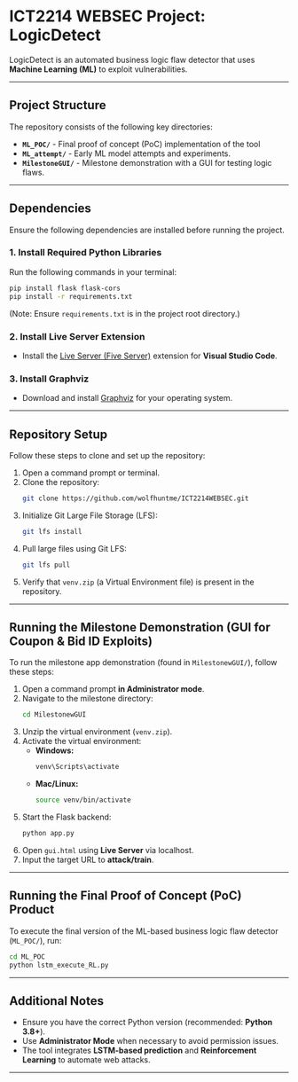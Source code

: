 # **ICT2214 WEBSEC Project: LogicDetect**  

LogicDetect is an automated business logic flaw detector that uses **Machine Learning (ML)** to exploit vulnerabilities.

---

## **Project Structure**
The repository consists of the following key directories:

- **`ML_POC/`** - Final proof of concept (PoC) implementation of the tool
- **`ML_attempt/`** - Early ML model attempts and experiments.
- **`MilestoneGUI/`** - Milestone demonstration with a GUI for testing logic flaws.

---

## **Dependencies**  

Ensure the following dependencies are installed before running the project.

### **1. Install Required Python Libraries**  
Run the following commands in your terminal:
```sh
pip install flask flask-cors
pip install -r requirements.txt
```
(Note: Ensure `requirements.txt` is in the project root directory.)

### **2. Install Live Server Extension**  
- Install the [Live Server (Five Server)](https://marketplace.visualstudio.com/items?itemName=yandeu.five-server) extension for **Visual Studio Code**.

### **3. Install Graphviz**  
- Download and install [Graphviz](https://graphviz.org/download/) for your operating system.  

---

## **Repository Setup**  
Follow these steps to clone and set up the repository:

1. Open a command prompt or terminal.  
2. Clone the repository:
   ```sh
   git clone https://github.com/wolfhuntme/ICT2214WEBSEC.git
   ```
3. Initialize Git Large File Storage (LFS):
   ```sh
   git lfs install
   ```
4. Pull large files using Git LFS:
   ```sh
   git lfs pull
   ```
5. Verify that `venv.zip` (a Virtual Environment file) is present in the repository.

---

## **Running the Milestone Demonstration (GUI for Coupon & Bid ID Exploits)**  

To run the milestone app demonstration (found in `MilestonewGUI/`), follow these steps:

1. Open a command prompt **in Administrator mode**.  
2. Navigate to the milestone directory:
   ```sh
   cd MilestonewGUI
   ```
3. Unzip the virtual environment (`venv.zip`).  
4. Activate the virtual environment:  
   - **Windows:**  
     ```sh
     venv\Scripts\activate
     ```
   - **Mac/Linux:**  
     ```sh
     source venv/bin/activate
     ```
5. Start the Flask backend:
   ```sh
   python app.py
   ```
6. Open `gui.html` using **Live Server** via localhost.  
7. Input the target URL to **attack/train**.

---

## **Running the Final Proof of Concept (PoC) Product**  

To execute the final version of the ML-based business logic flaw detector (`ML_POC/`), run:

```sh
cd ML_POC
python lstm_execute_RL.py
```

---

## **Additional Notes**  
- Ensure you have the correct Python version (recommended: **Python 3.8+**).  
- Use **Administrator Mode** when necessary to avoid permission issues.  
- The tool integrates **LSTM-based prediction** and **Reinforcement Learning** to automate web attacks.  

---

